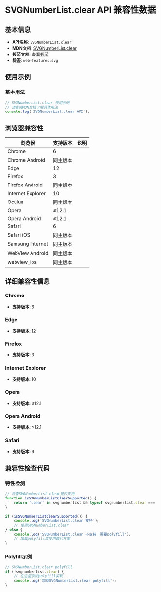 # SVGNumberList.clear API 兼容性数据

## 基本信息

- **API名称**: `SVGNumberList.clear`
- **MDN文档**: [SVGNumberList.clear](https://developer.mozilla.org/docs/Web/API/SVGNumberList/clear)
- **规范文档**: [查看规范](https://svgwg.org/svg2-draft/types.html#__svg__SVGNameList__clear)
- **标签**: `web-features:svg`

## 使用示例

### 基本用法

```javascript
// SVGNumberList.clear 使用示例
// 请查阅MDN文档了解具体用法
console.log('SVGNumberList.clear API');
```

## 浏览器兼容性

| 浏览器 | 支持版本 | 说明 |
|--------|----------|------|
| Chrome | 6 |  |
| Chrome Android | 同主版本 |  |
| Edge | 12 |  |
| Firefox | 3 |  |
| Firefox Android | 同主版本 |  |
| Internet Explorer | 10 |  |
| Oculus | 同主版本 |  |
| Opera | ≤12.1 |  |
| Opera Android | ≤12.1 |  |
| Safari | 6 |  |
| Safari iOS | 同主版本 |  |
| Samsung Internet | 同主版本 |  |
| WebView Android | 同主版本 |  |
| webview_ios | 同主版本 |  |

## 详细兼容性信息

### Chrome

- **支持版本**: 6

### Edge

- **支持版本**: 12

### Firefox

- **支持版本**: 3

### Internet Explorer

- **支持版本**: 10

### Opera

- **支持版本**: ≤12.1

### Opera Android

- **支持版本**: ≤12.1

### Safari

- **支持版本**: 6

## 兼容性检查代码

### 特性检测

```javascript
// 检查SVGNumberList.clear是否支持
function isSVGNumberListClearSupported() {
    return 'clear' in svgnumberlist && typeof svgnumberlist.clear === 'function';
}

if (isSVGNumberListClearSupported()) {
    console.log('SVGNumberList.clear 支持');
    // 使用SVGNumberList.clear
} else {
    console.log('SVGNumberList.clear 不支持，需要polyfill');
    // 加载polyfill或使用替代方案
}
```

### Polyfill示例

```javascript
// SVGNumberList.clear polyfill
if (!svgnumberlist.clear) {
    // 在这里添加polyfill实现
    console.log('加载SVGNumberList.clear polyfill');
}
```

